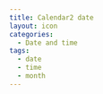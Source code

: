 ```yaml
---
title: Calendar2 date
layout: icon
categories:
  - Date and time
tags:
  - date
  - time
  - month
---
```

